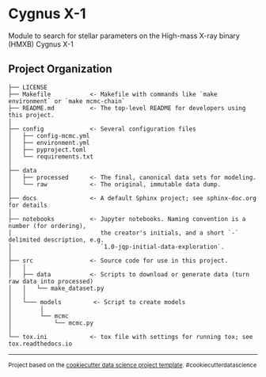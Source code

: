 Cygnus X-1
==========

Module to search for stellar parameters on the High-mass X-ray binary (HMXB) Cygnus X-1

Project Organization
--------------------

    ├── LICENSE
    ├── Makefile           <- Makefile with commands like `make environment` or `make mcmc-chain`
    ├── README.md          <- The top-level README for developers using this project.
    │
    ├── config             <- Several configuration files
    │   ├── config-mcmc.yml
    │   ├── environment.yml
    │   ├── pyproject.toml
    │   └── requirements.txt
    │
    ├── data
    │   ├── processed      <- The final, canonical data sets for modeling.
    │   └── raw            <- The original, immutable data dump.
    │
    ├── docs               <- A default Sphinx project; see sphinx-doc.org for details
    │
    ├── notebooks          <- Jupyter notebooks. Naming convention is a number (for ordering),
    │                         the creator's initials, and a short `-` delimited description, e.g.
    │                         `1.0-jqp-initial-data-exploration`.
    │
    ├── src                <- Source code for use in this project.
    │   │
    │   ├── data           <- Scripts to download or generate data (turn raw data into processed)
    │   │   └── make_dataset.py
    │   │
    │   └─── models         <- Script to create models
    │        │
    │        └── mcmc
    │            └── mcmc.py
    │
    └── tox.ini            <- tox file with settings for running tox; see tox.readthedocs.io


--------

<p><small>Project based on the <a target="_blank" href="https://drivendata.github.io/cookiecutter-data-science/">cookiecutter data science project template</a>. #cookiecutterdatascience</small></p>
